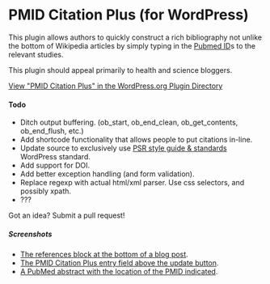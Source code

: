 # PMID Citation Plus (for WordPress)
This plugin allows authors to quickly construct a rich bibliography not unlike the bottom of Wikipedia articles by simply typing in the [Pubmed ID](https://github.com/mdpatrick/PMID-Citation-Plus/blob/master/screenshot-3.png)s to the relevant studies.

This plugin should appeal primarily to health and science bloggers.

[View "PMID Citation Plus" in the WordPress.org Plugin Directory](http://wordpress.org/plugins/pmid-citation-plus/)

#### Todo
* Ditch output buffering. (ob_start, ob_end_clean, ob_get_contents, ob_end_flush, etc.)
* Add shortcode functionality that allows people to put citations in-line.
* Update source to exclusively use [PSR style guide & standards](http://www.php-fig.org/) WordPress standard.
* Add support for DOI.
* Add better exception handling (and form validation).
* Replace regexp with actual html/xml parser. Use css selectors, and possibly xpath.
* ???

Got an idea? Submit a pull request!

##### Screenshots
* [The references block at the bottom of a blog post](https://github.com/mdpatrick/PMID-Citation-Plus/blob/master/screenshot-1.png).
* [The PMID Citation Plus entry field above the update button](https://github.com/mdpatrick/PMID-Citation-Plus/blob/master/screenshot-2.png).
* [A PubMed abstract with the location of the PMID indicated](https://github.com/mdpatrick/PMID-Citation-Plus/blob/master/screenshot-3.png).
